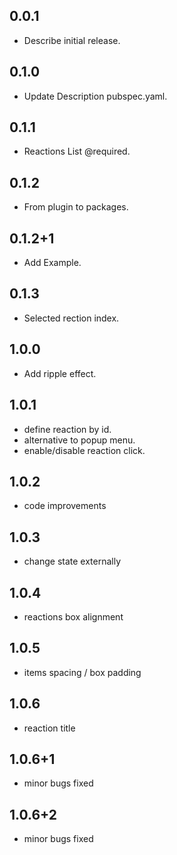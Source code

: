 ## 0.0.1

* Describe initial release.

## 0.1.0

* Update Description pubspec.yaml.

## 0.1.1

* Reactions List @required.

## 0.1.2

* From plugin to packages.

## 0.1.2+1

* Add Example.

## 0.1.3

* Selected rection index.

## 1.0.0

* Add ripple effect.

## 1.0.1

* define reaction by id.
* alternative to popup menu.
* enable/disable reaction click.

## 1.0.2

* code improvements

## 1.0.3

* change state externally

## 1.0.4

* reactions box alignment

## 1.0.5

* items spacing / box padding

## 1.0.6

* reaction title

## 1.0.6+1

* minor bugs fixed

## 1.0.6+2

* minor bugs fixed